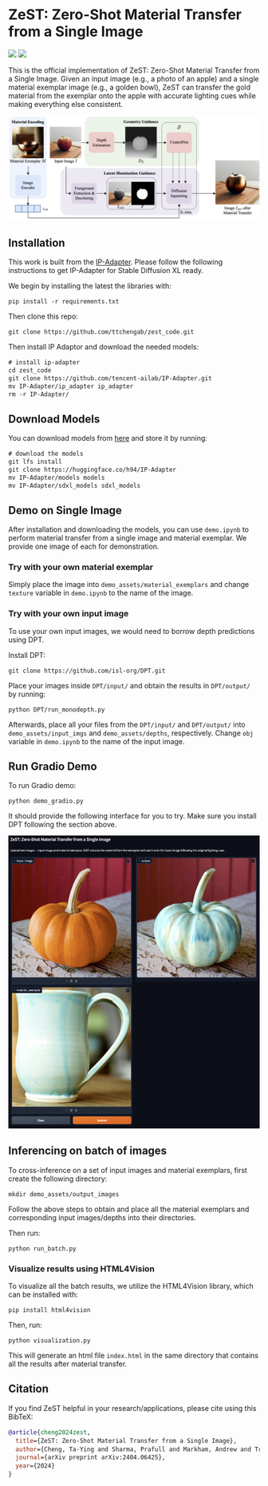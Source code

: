 #  ZeST: Zero-Shot Material Transfer from a Single Image

<a href='https://ttchengab.github.io/zest/'><img src='https://img.shields.io/badge/Project-Page-green'></a> 
<a href='https://arxiv.org/abs/2404.06425'><img src='https://img.shields.io/badge/Paper-blue'></a> 

This is the official implementation of ZeST: Zero-Shot Material Transfer from a Single Image. Given an input image (e.g., a photo of an apple) and a single material exemplar image (e.g., a golden bowl), ZeST can transfer the gold material from the exemplar onto the apple with accurate lighting cues while making everything else consistent.

![arch](fig/method.jpg)

## Installation
This work is built from the [IP-Adapter](https://ip-adapter.github.io/). Please follow the following instructions to get IP-Adapter for Stable Diffusion XL ready.

We begin by installing the latest the libraries with:

```
pip install -r requirements.txt
```

Then clone this repo:

```
git clone https://github.com/ttchengab/zest_code.git
```

Then install IP Adaptor and download the needed models:
```
# install ip-adapter
cd zest_code
git clone https://github.com/tencent-ailab/IP-Adapter.git
mv IP-Adapter/ip_adapter ip_adapter
rm -r IP-Adapter/
```

## Download Models

You can download models from [here](https://huggingface.co/h94/IP-Adapter) and store it by running:

```
# download the models
git lfs install
git clone https://huggingface.co/h94/IP-Adapter
mv IP-Adapter/models models
mv IP-Adapter/sdxl_models sdxl_models
```

## Demo on Single Image

After installation and downloading the models, you can use `demo.ipynb` to perform material transfer from a single image and material exemplar. We provide one image of each for demonstration.

### Try with your own material exemplar

Simply place the image into `demo_assets/material_exemplars` and change `texture` variable in `demo.ipynb` to the name of the image.

### Try with your own input image

To use your own input images, we would need to borrow depth predictions using DPT.

Install DPT:

```
git clone https://github.com/isl-org/DPT.git
```

Place your images inside `DPT/input/` and obtain the results in `DPT/output/` by running:

```
python DPT/run_monodepth.py
```

Afterwards, place all your files from the `DPT/input/` and `DPT/output/` into `demo_assets/input_imgs` and `demo_assets/depths`, respectively. Change `obj` variable in `demo.ipynb` to the name of the input image.

## Run Gradio Demo
To run Gradio demo:

```
python demo_gradio.py
```

It should provide the following interface for you to try. Make sure you install DPT following the section above.

![arch](fig/gradio_demo.png)

## Inferencing on batch of images
To cross-inference on a set of input images and material exemplars, first create the following directory: 

```
mkdir demo_assets/output_images
```

Follow the above steps to obtain and place all the material exemplars and corresponding input images/depths into their directories.

Then run:

```
python run_batch.py
```

### Visualize results using HTML4Vision

To visualize all the batch results, we utilize the HTML4Vision library, which can be installed with:

```
pip install html4vision
```

Then, run:

```
python visualization.py
```

This will generate an html file `index.html` in the same directory that contains all the results after material transfer.

## Citation
If you find ZeST helpful in your research/applications, please cite using this BibTeX:
```bibtex
@article{cheng2024zest,
  title={ZeST: Zero-Shot Material Transfer from a Single Image},
  author={Cheng, Ta-Ying and Sharma, Prafull and Markham, Andrew and Trigoni, Niki and Jampani, Varun},
  journal={arXiv preprint arXiv:2404.06425},
  year={2024}
}
```
